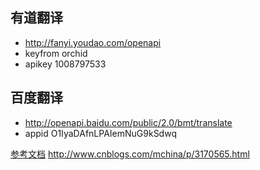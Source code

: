 ## 有道翻译 
 * http://fanyi.youdao.com/openapi
 * keyfrom  orchid
 * apikey   1008797533

## 百度翻译
 * http://openapi.baidu.com/public/2.0/bmt/translate
 * appid O1IyaDAfnLPAIemNuG9kSdwq

[参考文档](http://www.cnblogs.com/mchina/p/3170565.html) <http://www.cnblogs.com/mchina/p/3170565.html>
